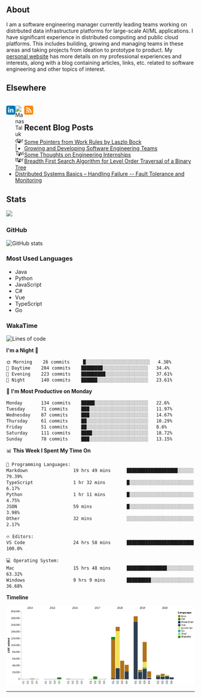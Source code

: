 ## About

I am a software engineering manager currently leading teams working on distrbuted data infrastructure platforms for large-scale AI/ML applications. I have significant experience in distributed computing and public cloud platforms. This includes building, growing and managing teams in these areas and taking projects from ideation to prototype to product. My [personal website](https://manastalukdar.github.io/) has more details on my professional experiences and interests, along with a blog containing articles, links, etc. related to software engineering and other topics of interest.

## Elsewhere

</br>

<a href="https://www.linkedin.com/in/manastalukdar" target="_blank">
  <img align="left" alt="Manas Talukdar | Linkedin" width="24px" src="https://raw.githubusercontent.com/edent/SuperTinyIcons/master/images/svg/linkedin.svg" />
</a>
<a href="https://www.twitter.com/manastalukdar" target="_blank">
  <img align="left" alt="Manas Talukdar | Twitter" width="24px" src="https://github.com/TheDudeThatCode/TheDudeThatCode/blob/master/Assets/Twitter.svg" />
</a>
<a href="https://manastalukdar.github.io/" target="_blank">
  <img align="left" alt="Manas Talukdar | Website" width="24px" src="https://github.com/edent/SuperTinyIcons/blob/master/images/svg/rss.svg" />
</a>

</br>

## Recent Blog Posts

<!-- BLOG:START -->
- [Some Pointers from Work Rules by Laszlo Bock](https://manastalukdar.github.io/blog/2020/01/25/work-rules-laszlo-bock-pointers/)
- [Growing and Developing Software Engineering Teams](https://manastalukdar.github.io/blog/2019/09/19/growing-developing-software-engineering-teams/)
- [Some Thoughts on Engineering Internships](https://manastalukdar.github.io/blog/2019/09/04/some-thoughts-on-engineering-internships/)
- [Breadth First Search Algorithm for Level Order Traversal of a Binary Tree](https://manastalukdar.github.io/blog/2019/08/29/breadth-first-search-binary-tree-level-order-traversal/)
- [Distributed Systems Basics – Handling Failure -- Fault Tolerance and Monitoring](https://manastalukdar.github.io/blog/2019/08/19/katemats-distributed-systems-fault-tolerance-monitoring/)
<!-- BLOG:END -->

## Stats

![](https://komarev.com/ghpvc/?username=manastalukdar)

### GitHub

![GitHub stats](https://github-readme-stats.vercel.app/api?username=manastalukdar&show_icons=true&hide_border=true&hide_rank=true&hide_title=true&icon_color=79ff97&text_color=cecac3&bg_color=4d4b4b)

### Most Used Languages

- Java
- Python
- JavaScript
- C#
- Vue
- TypeScript
- Go

<!--
![Top Langs](https://github-readme-stats.vercel.app/api/top-langs/?username=manastalukdar&layout=compact&hide_border=true&hide_title=true&icon_color=79ff97&text_color=cecac3&bg_color=4d4b4b)
-->

### WakaTime

<!--START_SECTION:waka-->
![Lines of code](https://img.shields.io/badge/From%20Hello%20World%20I%27ve%20Written-5.3%20million%20lines%20of%20code-blue)

**I'm a Night 🦉** 

```text
🌞 Morning    26 commits     █░░░░░░░░░░░░░░░░░░░░░░░░   4.38% 
🌆 Daytime    204 commits    ████████░░░░░░░░░░░░░░░░░   34.4% 
🌃 Evening    223 commits    █████████░░░░░░░░░░░░░░░░   37.61% 
🌙 Night      140 commits    ██████░░░░░░░░░░░░░░░░░░░   23.61%

```
📅 **I'm Most Productive on Monday** 

```text
Monday       134 commits    █████░░░░░░░░░░░░░░░░░░░░   22.6% 
Tuesday      71 commits     ███░░░░░░░░░░░░░░░░░░░░░░   11.97% 
Wednesday    87 commits     ███░░░░░░░░░░░░░░░░░░░░░░   14.67% 
Thursday     61 commits     ██░░░░░░░░░░░░░░░░░░░░░░░   10.29% 
Friday       51 commits     ██░░░░░░░░░░░░░░░░░░░░░░░   8.6% 
Saturday     111 commits    ████░░░░░░░░░░░░░░░░░░░░░   18.72% 
Sunday       78 commits     ███░░░░░░░░░░░░░░░░░░░░░░   13.15%

```


📊 **This Week I Spent My Time On** 

```text
💬 Programming Languages: 
Markdown                 19 hrs 49 mins      ███████████████████░░░░░░   79.39% 
TypeScript               1 hr 32 mins        █░░░░░░░░░░░░░░░░░░░░░░░░   6.17% 
Python                   1 hr 11 mins        █░░░░░░░░░░░░░░░░░░░░░░░░   4.75% 
JSON                     59 mins             █░░░░░░░░░░░░░░░░░░░░░░░░   3.98% 
Other                    32 mins             ░░░░░░░░░░░░░░░░░░░░░░░░░   2.17%

🔥 Editors: 
VS Code                  24 hrs 58 mins      █████████████████████████   100.0%

💻 Operating System: 
Mac                      15 hrs 48 mins      ███████████████░░░░░░░░░░   63.32% 
Windows                  9 hrs 9 mins        █████████░░░░░░░░░░░░░░░░   36.68%

```

**Timeline**

![Chart not found](https://raw.githubusercontent.com/manastalukdar/manastalukdar/master/charts/bar_graph.png) 


<!--END_SECTION:waka-->

---

<!--

**manastalukdar/manastalukdar** is a ✨ _special_ ✨ repository because its `README.md` (this file) appears on your GitHub profile.

Here are some ideas to get you started:

- 🔭 I’m currently working on ...
- 🌱 I’m currently learning ...
- 👯 I’m looking to collaborate on ...
- 🤔 I’m looking for help with ...
- 💬 Ask me about ...
- 📫 How to reach me: ...
- 😄 Pronouns: ...
- ⚡ Fun fact: ...
-->
